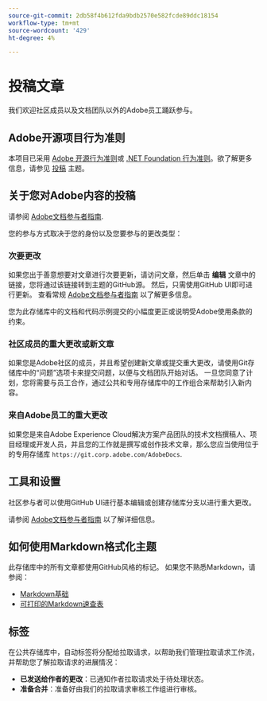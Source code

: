 ```yaml
---
source-git-commit: 2db58f4b612fda9bdb2570e582fcde89ddc18154
workflow-type: tm+mt
source-wordcount: '429'
ht-degree: 4%

---
```

# 投稿文章

我们欢迎社区成员以及文档团队以外的Adobe员工踊跃参与。

## Adobe开源项目行为准则

本项目已采用 [Adobe 开源行为准则](../code-of-conduct.md)或 [.NET Foundation 行为准则](https://dotnetfoundation.org/code-of-conduct)。欲了解更多信息，请参见 [投稿](../contributing.md) 主题。

## 关于您对Adobe内容的投稿

请参阅 [Adobe文档参与者指南](https://experienceleague.adobe.com/docs/contributor/contributor-guide/introduction.html).

您的参与方式取决于您的身份以及您要参与的更改类型：

### 次要更改

如果您出于善意想要对文章进行次要更新，请访问文章，然后单击 **编辑** 文章中的链接，您将通过该链接转到主题的GitHub源。 然后，只需使用GitHub UI即可进行更新。 查看常规 [Adobe文档参与者指南](https://experienceleague.adobe.com/docs/contributor/contributor-guide/introduction.html) 以了解更多信息。

您为此存储库中的文档和代码示例提交的小幅度更正或说明受Adobe使用条款的约束。

### 社区成员的重大更改或新文章

如果您是Adobe社区的成员，并且希望创建新文章或提交重大更改，请使用Git存储库中的“问题”选项卡来提交问题，以便与文档团队开始对话。 一旦您同意了计划，您将需要与员工合作，通过公共和专用存储库中的工作组合来帮助引入新内容。

<!--
If you submit a pull request with significant changes to documentation and code examples, you will see a message in the pull request asking you to submit an online contribution license agreement (CLA). We need you to complete the online form before we can review your pull request.
-->

### 来自Adobe员工的重大更改

如果您是来自Adobe Experience Cloud解决方案产品团队的技术文档撰稿人、项目经理或开发人员，并且您的工作就是撰写或创作技术文章，那么您应当使用位于的专用存储库 `https://git.corp.adobe.com/AdobeDocs`.

<!--Employees from other parts of the Adobe world should use the public repo for minor updates.-->

## 工具和设置

社区参与者可以使用GitHub UI进行基本编辑或创建存储库分支以进行重大更改。

请参阅 [Adobe文档参与者指南](https://experienceleague.adobe.com/docs/contributor/contributor-guide/introduction.html) 以了解详细信息。

## 如何使用Markdown格式化主题

此存储库中的所有文章都使用GitHub风格的标记。 如果您不熟悉Markdown，请参阅：

* [Markdown基础](https://help.github.com/articles/getting-started-with-writing-and-formatting-on-github/)
* [可打印的Markdown速查表](https://guides.github.com/pdfs/markdown-cheatsheet-online.pdf)

## 标签

在公共存储库中，自动标签将分配给拉取请求，以帮助我们管理拉取请求工作流，并帮助您了解拉取请求的进展情况：

* **已发送给作者的更改**：已通知作者拉取请求处于待处理状态。
* **准备合并**：准备好由我们的拉取请求审核工作组进行审核。
